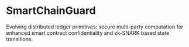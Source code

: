 # SmartChainGuard
Evolving distributed ledger primitives: secure multi-party computation for enhanced smart contract confidentiality and zk-SNARK based state transitions.
